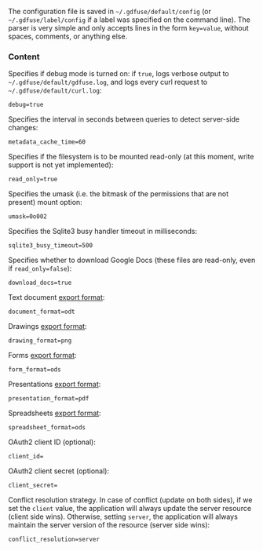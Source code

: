 The configuration file is saved in `~/.gdfuse/default/config` (or `~/.gdfuse/label/config` if a label was specified on the command line). The parser is very simple and only accepts lines in the form `key=value`, without spaces, comments, or anything else.

### Content

Specifies if debug mode is turned on: if `true`, logs verbose output to `~/.gdfuse/default/gdfuse.log`, and logs every curl request to `~/.gdfuse/default/curl.log`:

    debug=true

Specifies the interval in seconds between queries to detect server-side changes:

    metadata_cache_time=60

Specifies if the filesystem is to be mounted read-only (at this moment, write support is not yet implemented):

    read_only=true

Specifies the umask (i.e. the bitmask of  the  permissions  that  are  not present) mount option:

    umask=0o002

Specifies the Sqlite3 busy handler timeout in milliseconds:

    sqlite3_busy_timeout=500

Specifies whether to download Google Docs (these files are read-only, even if `read_only=false`):

    download_docs=true

Text document [export format](https://developers.google.com/google-apps/documents-list/#valid_download_formats_for_text_documents):

    document_format=odt
    
Drawings [export format](https://developers.google.com/google-apps/documents-list/#valid_download_formats_for_drawings):

    drawing_format=png

Forms [export format](https://developers.google.com/google-apps/documents-list/#valid_formats_for_spreadsheets):

    form_format=ods

Presentations [export format](https://developers.google.com/google-apps/documents-list/#valid_formats_for_presentations):

    presentation_format=pdf

Spreadsheets [export format](https://developers.google.com/google-apps/documents-list/#valid_formats_for_spreadsheets):

    spreadsheet_format=ods

OAuth2 client ID (optional):

    client_id=

OAuth2 client secret (optional):

    client_secret=

Conflict resolution strategy. In case of conflict (update on both sides), if
we set the `client` value, the application will always update the server
resource (client side wins). Otherwise, setting `server`, the application will
always maintain the server version of the resource (server side wins):

    conflict_resolution=server

